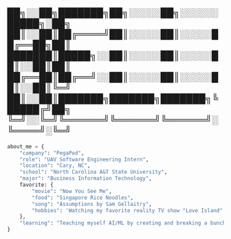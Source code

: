 
██╗░░██╗███████╗██╗░░░░░██╗░░░░░░█████╗░██╗
██║░░██║██╔════╝██║░░░░░██║░░░░░██╔══██╗██║
███████║█████╗░░██║░░░░░██║░░░░░██║░░██║██║
██╔══██║██╔══╝░░██║░░░░░██║░░░░░██║░░██║╚═╝
██║░░██║███████╗███████╗███████╗╚█████╔╝██╗
╚═╝░░╚═╝╚══════╝╚══════╝╚══════╝░╚════╝░╚═╝
-------------------------------------------
```python
about_me = {
    "company": "PegaPod",
    "role": "UAV Software Engineering Intern",
    "location": "Cary, NC",
    "school": "North Carolina A&T State University",
    "major": "Business Information Technology",
    favorite: {
        "movie": "Now You See Me",
        "food": "Singapore Rice Noodles",
        "song": "Assumptions by Sam Gellaitry",
        "hobbies": 'Watching my favorite reality TV show "Love Island"'
    },
    "learning": "Teaching myself AI/ML by creating and breaking a bunch of projects until something sticks"
}

